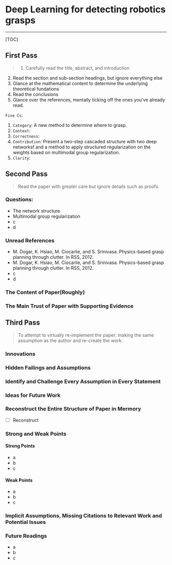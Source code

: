 # Deep Learning for detecting robotics grasps

---

[TOC]

## First Pass
> 1. Carefully read the title, abstract, and introduction
2. Read the section and sub-section headings, but ignore everything else
3. Glance at the mathematical content to determine the underlying theoretical fundations
4. Read the conclusions
5. Glance over the references, mentally ticking off the ones you've already read.

`Five Cs`:
1. `Category`: A new method to determine where to grasp.
2. `Context`: 
3. `Correctness`: 
4. `Contribution`: Present a two-step cascaded structure with two deep networksf and a method to apply structured regularization on the weights based on multimodal group regularization.  
5. `Clarity`: 


## Second Pass
> Read the paper with greater care but ignore details such as proofs.
### Questions:
* The network structure
* Multimodal group regularization
* c
* d


### Unread References
* M. Dogar, K. Hsiao, M. Ciocarlie, and S. Srinivasa. Physics-based grasp planning through clutter. In RSS, 2012.
* M. Dogar, K. Hsiao, M. Ciocarlie, and S. Srinivasa. Physics-based grasp planning through clutter. In RSS, 2012.
* c
* d

### The Content of Paper(Roughly)


### The Main Trust of Paper with Supporting Evidence

## Third Pass
> To attempt to virtually re-implement the paper: making the same assumption as the author and re-create the work.

### Innovations

### Hidden Failings and Assumptions

### Identify and Challenge Every Assumption in Every Statement

### Ideas for Future Work

### Reconstruct the Entire Structure of Paper in Mermory
- [ ] Reconstruct

### Strong and Weak Points
#### Strong Points
* a
* b
* c

#### Weak Points
* a
* b
* c

### Implicit Assumptions, Missing Citations to Relevant Work and Potential Issues


### Future Readings
* a
* b
* c








































